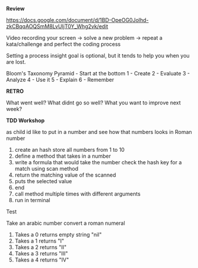 **Review**

https://docs.google.com/document/d/1BD-OpeOG0Jolhd-zkCBqqAOQSmM8LvUIjT0Y_Whg2vk/edit

Video recording your screen -> solve a new problem
                            -> repeat a kata/challenge and perfect the coding process
                            
Setting a process insight goal is optional, but it tends to help you when you are lost.

Bloom's Taxonomy
Pyramid - Start at the bottom
1 - Create
2 - Evaluate
3 - Analyze
4 - Use it
5 - Explain
6 - Remember

**RETRO**

What went well?
What didnt go so well?
What you want to improve next week?

**TDD Workshop**

as child id like to put in a number and see how that numbers looks in Roman number

1. create an hash store all numbers from 1 to 10
2. define a method that takes in a number
3. write a formula that would take the number check the hash key for a match using scan method
4. return the matching value of the scanned
5. puts the selected value
6. end
7. call method multiple times with different arguments
8. run in terminal

Test

Take an arabic number convert a roman numeral

1. Takes a 0 returns empty string "nil"
2. Takes a 1 returns "I"
3. Takes a 2 returns "II"
4. Takes a 3 returns "III"
5. Takes a 4 returns "IV"
